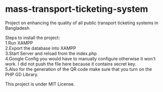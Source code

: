 # mass-transport-ticketing-system
Project on enhancing the quality of all public transport ticketing systems in Bangladesh.


Steps to install the project:  
1.Run XAMPP  
2.Export the database into XAMPP  
3.Start Server and reload from the index.php  
4.Google Config you would have to manually configure otherwise it won't work. I did not push the file here because it contains secret key.  
5.Also for the generation of the QR code make sure that you turn on the PHP GD Library.  



This project is under MIT License.
